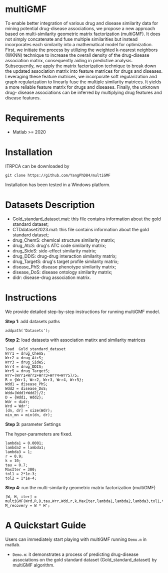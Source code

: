 # multiGMF
To enable better integration of various drug and disease similarity data for mining potential drug-disease associations, we propose a new approach based on multi-similarity geometric matrix factorization (multiGMF). It does not simply concatenate and fuse multiple similarities but instead incorporates each similarity into a mathematical model for optimization. First, we initiate the process by utilizing the weighted k-nearest neighbors (WKNN) technique to increase the overall density of the drug-disease association matrix, consequently aiding in predictive analysis. Subsequently, we apply the matrix factorization technique to break down the updated association matrix into feature matrices for drugs and diseases. Leveraging these feature matrices, we incorporate soft regularization and graph regularization to linearly fuse the multiple similarity matrices. It yields a more reliable feature matrix for drugs and diseases. Finally, the unknown drug- disease associations can be inferred by multiplying drug features and disease features.

# Requirements
* Matlab >= 2020

# Installation
ITRPCA can be downloaded by
```
git clone https://github.com/YangPhD84/multiGMF
```
Installation has been tested in a Windows platform.

# Datasets Description
* Gold_standard_dataset.mat: this file contains information about the gold standard dataset;
* CTDdataset2023.mat: this file contains information about the gold standard dataset;
* drug_ChemS: chemical structure similarity matrix;
* drug_AtcS: drug's ATC code similarity matrix;
* drug_SideS: side-effect similarity matrix;
* drug_DDIS: drug-drug interaction similarity matrix;
* drug_TargetS: drug's target profile similarity matrix;
* disease_PhS: disease phenotype similarity matrix;
* disease_DoS: disease ontology similarity matrix;
* didr: disease-drug association matrix.

# Instructions
We provide detailed step-by-step instructions for running multiGMF model.

**Step 1**: add datasets paths
```
addpath('Datasets');
```

**Step 2**: load datasets with association matirx and similarity matrices
```
load  Gold_standard_dataset
Wrr1 = drug_ChemS;
Wrr2 = drug_AtcS;
Wrr3 = drug_SideS;
Wrr4 = drug_DDIS;
Wrr5 = drug_TargetS;
Wrr=(Wrr1+Wrr2+Wrr3+Wrr4+Wrr5)/5;
R = {Wrr1, Wrr2, Wrr3, Wrr4, Wrr5};
Wdd1 = disease_PhS;
Wdd2 = disease_DoS;
Wdd=(Wdd1+Wdd2)/2;
D = {Wdd1, Wdd2};
Wdr = didr;
Wrd = Wdr';
[dn, dr] = size(Wdr);
min_mn = min(dn, dr);
```

**Step 3**: parameter Settings

The hyper-parameters are fixed.
```
lambda1 = 0.0001;
lambda2 = lambda1;
lambda3 = 1;
r = 0.9;
k = 10;
tau = 0.7;
MaxIter = 300;
tol1 = 2*1e-3;
tol2 = 1*1e-4;
```

**Step 4**: run the multi-similarity geometric matrix factorization (multiGMF)
```
[W, H, iter] = multiGMF(Wrd,R,D,tau,Wrr,Wdd,r,k,MaxIter,lambda1,lambda2,lambda3,tol1,tol2);
M_recovery = W * H';
```

# A Quickstart Guide
Users can immediately start playing with multiGMF running  ``` Demo.m ``` in matlab.
* ```Demo.m```: it demonstrates a process of predicting drug-disease associations on the gold standard dataset (Gold_standard_dataset) by multiGMF algorithm.
